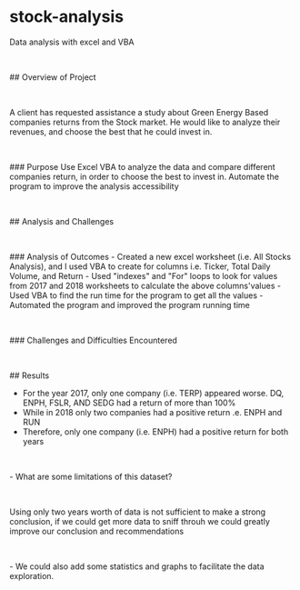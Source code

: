 # stock-analysis
Data analysis with excel and VBA
<p>&nbsp;</p> <!-- Adding a blank line -->
## Overview of Project
<p>&nbsp;</p> <!-- Adding a blank line -->
  A client has requested assistance a study about Green Energy Based companies returns from the Stock market. He would like to analyze their revenues, and choose the best that he could invest in.
  <p>&nbsp;</p> <!-- Adding a blank line -->
### Purpose
Use Excel VBA to analyze the data and compare different companies return, in order to choose the best to invest in. Automate the program to improve the analysis accessibility 
<p>&nbsp;</p> <!-- Adding a blank line -->
## Analysis and Challenges
<p>&nbsp;</p> <!-- Adding a blank line -->
### Analysis of Outcomes 
- Created a new excel worksheet (i.e. All Stocks Analysis), and I used VBA to create for columns i.e. Ticker, Total Daily Volume, and Return
- Used "indexes" and "For" loops to look for values from 2017 and 2018 worksheets to calculate the above columns'values 
- Used VBA to find the run time for the program to get all the values
- Automated the program and improved the program running time
<p>&nbsp;</p> <!-- Adding a blank line -->
### Challenges and Difficulties Encountered
<p>&nbsp;</p> <!-- Adding a blank line -->
## Results

- For the year 2017, only one company (i.e. TERP) appeared worse. DQ, ENPH, FSLR, AND SEDG had a return of more than 100%
- While in 2018 only two companies had a positive return .e. ENPH and RUN
- Therefore, only one company (i.e. ENPH) had a positive return for both years
<p>&nbsp;</p> <!-- Adding a blank line -->
- What are some limitations of this dataset?
<p>&nbsp;</p> <!-- Adding a blank line -->
Using only two years worth of data is not sufficient to make a strong conclusion, if we could get more data to sniff throuh we could greatly improve our conclusion and recommendations  
<p>&nbsp;</p> <!-- Adding a blank line -->
- We could also add some statistics and graphs to facilitate the data exploration.
